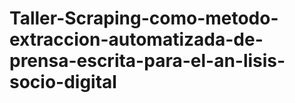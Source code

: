 # Taller-Scraping-como-metodo-extraccion-automatizada-de-prensa-escrita-para-el-an-lisis-socio-digital